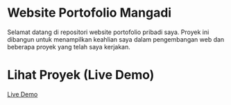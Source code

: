 #   Website Portofolio Mangadi
Selamat datang di repositori website portofolio pribadi saya. Proyek ini dibangun untuk menampilkan keahlian saya dalam pengembangan web dan beberapa proyek yang telah saya kerjakan.

#   Lihat Proyek (Live Demo)
[Live Demo](https://mangadi-167.github.io/Website-Portfolio/)